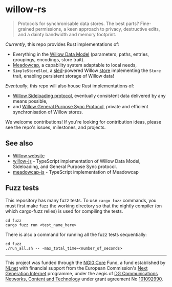 # willow-rs

> Protocols for synchronisable data stores. The best parts? Fine-grained
> permissions, a keen approach to privacy, destructive edits, and a dainty
> bandwidth and memory footprint.

_Currently_, this repo provides Rust implementations of:

- Everything in the
  [Willow Data Model](https://willowprotocol.org/specs/data-model/index.html#data_model)
  (parameters, paths, entries, groupings, encodings, store trait).
- [Meadowcap](https://willowprotocol.org/specs/meadowcap/index.html#meadowcap),
  a capability system adaptable to local needs,
- `SimpleStoreSled`, a [sled](https://docs.rs/sled/latest/sled/)-powered
  Willow [store](https://willowprotocol.org/specs/data-model/index.html#store)
  implementing the `Store` trait, enabling persistent storage of Willow data!

_Eventually_, this repo will also house Rust implementations of:

- [Willow Sideloading protocol](https://willowprotocol.org/specs/sideloading/index.html#sideloading),
  eventually consistent data delivered by any means possible,
- and
  [Willow General Purpose Sync Protocol](https://willowprotocol.org/specs/sync/index.html#sync),
  private and efficient synchronisation of Willow stores.

We welcome contributions! If you're looking for contribution ideas, please see
the repo's issues, milestones, and projects.

## See also

- [Willow website](https://willowprotocol.org)
- [willow-js](https://github.com/earthstar-project/willow-js) - TypeScript
  implementation of Willow Data Model, Sideloading, and General Purpose Sync
  protocol.
- [meadowcap-js](https://github.com/earthstar-project/meadowcap-js) - TypeScript
  implementation of Meadowcap

## Fuzz tests

This repository has many fuzz tests. To use `cargo fuzz` commands, you must
first make `fuzz` the working directory so that the nightly compiler (on which
cargo-fuzz relies) is used for compiling the tests.

```
cd fuzz
cargo fuzz run <test_name_here>
```

There is also a command for running all the fuzz tests sequentially:

```
cd fuzz
./run_all.sh -- -max_total_time=<number_of_seconds>
```

---

This project was funded through the [NGI0 Core](https://nlnet.nl/core) Fund, a
fund established by [NLnet](https://nlnet.nl/) with financial support from the
European Commission's [Next Generation Internet](https://ngi.eu/) programme,
under the aegis of
[DG Communications Networks, Content and Technology](https://commission.europa.eu/about-european-commission/departments-and-executive-agencies/communications-networks-content-and-technology_en)
under grant agreement No
[101092990](https://cordis.europa.eu/project/id/101092990).
